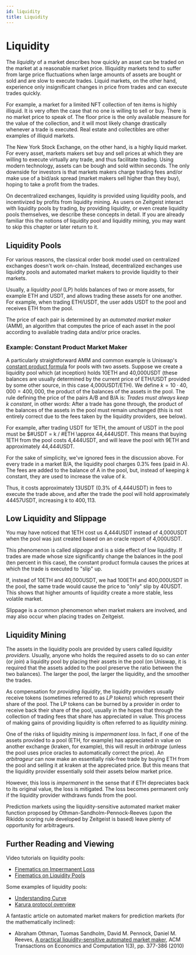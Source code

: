 ```yaml
---
id: liquidity
title: Liquidity
---
```


# Liquidity

The _liquidity_ of a market describes how quickly an asset can be traded on the
market at a reasonable market price. Illiquidity markets tend to suffer from
large price fluctuations when large amounts of assets are bought or sold and are
slow to execute trades. Liquid markets, on the other hand, experience only
insignificant changes in price from trades and can execute trades quickly.

For example, a market for a limited NFT collection of ten items is highly
illiquid. It is very often the case that no one is willing to sell or buy. There
is no market price to speak of. The floor price is the only available measure
for the value of the collection, and it will most likely change drastically
whenever a trade is executed. Real estate and collectibles are other examples of
illiquid markets.

The New York Stock Exchange, on the other hand, is a highly liquid market. For
every asset, markets makers set buy and sell prices at which they are willing to
execute virtually any trade, and thus facilitate trading. Using modern
technology, assets can be bough and sold within seconds. The only downside for
investors is that markets makers charge trading fees and/or make use of a
bid/ask spread (market makers sell higher than they buy), hoping to take a
profit from the trades.

On decentralized exchanges, liquidity is provided using liquidity pools, and
incentivized by profits from liquidity mining. As users on Zeitgeist interact
with liquidity pools by trading, by providing liquidity, or even create
liquidity pools themselves, we describe these concepts in detail. If you are
already familiar this the notions of liquidity pool and liquidity mining, you
may want to skip this chapter or later return to it.

## Liquidity Pools

For various reasons, the classical order book model used on centralized
exchanges doesn't work on-chain. Instead, decentralized exchanges use liquidity
pools and automated market makers to provide liquidity to their markets.

Usually, a _liquidity pool_ (LP) holds balances of two or more assets, for
example ETH and USDT, and allows trading these assets for one another. For
example, when trading ETH/USDT, the user adds USDT to the pool and receives ETH
from the pool.

The price of each pair is determined by an _automated market maker_ (AMM), an
algorithm that computes the price of each asset in the pool according to
available trading data and/or price oracles.

### Example: Constant Product Market Maker

A particularly straightforward AMM and common example is Uniswap's
[constant product formula](https://docs.uniswap.org/protocol/V2/concepts/protocol-overview/how-uniswap-works)
for pools with two assets. Suppose we create a liquidity pool which (at
inception) holds 10ETH and 40,000USDT (these balances are usually determined by
the current price of ETH/USDT provided by some other source, in this case
4,000USDT/ETH). We define $k = 10 \cdot 40,000 = 400,000$, the product of the
balances of the assets in the pool. The rule defining the price of the pairs A/B
and B/A is: _Trades must always keep $k$ constant_, in other words: After a
trade has gone through, the product of the balances of the assets in the pool
must remain unchanged (this is not entirely correct due to the fees taken by the
liquidity providers, see below).

For example, after trading USDT for 1ETH, the amount of USDT in the pool must be
$#USDT = k / #ETH \approx 44,444USDT. This means that buying 1ETH from the pool
costs 4,444USDT, and will leave the pool with 9ETH and approximately 44,444USDT.

For the sake of simplicity, we've ignored fees in the discussion above. For
every trade in a market B/A, the liquidity pool charges 0.3% fees (paid in A).
The fees are added to the balance of A in the pool, but, instead of keeping $k$
constant, they are used to increase the value of $k$.

Thus, it costs approximately 13USDT (0.3% of 4,444USDT) in fees to execute the
trade above, and after the trade the pool will hold approximately 44457USDT,
increasing $k$ to $400,113$.

## Low Liquidity and Slippage

You may have noticed that 1ETH cost us 4,444USDT instead of 4,000USDT when the
pool was just created based on an oracle report of 4,000USDT.

This phenomenon is called _slippage_ and is a side effect of low liquidity. If
trades are made whose size significantly change the balances in the pool (ten
percent in this case), the constant product formula causes the prices at which
the trade is executed to "slip" up.

If, instead of 10ETH and 40,000USDT, we had 100ETH and 400,000USDT in the pool,
the same trade would cause the price to "only" slip by 40USDT. This shows that
higher amounts of liquidity create a more stable, less volatile market.

Slippage is a common phenomenon when market makers are involved, and may also
occur when placing trades on Zeitgeist.

## Liquidity Mining

The assets in the liquidity pools are provided by users called _liquidity
providers_. Usually, anyone who holds the required assets to do so can _enter_
(or _join_) a liquidity pool by placing their assets in the pool (on Uniswap, it
is required that the assets added to the pool preserve the ratio between the two
balances). The larger the pool, the larger the liquidity, and the smoother the
trades.

As compensation for _providing liquidity_, the liquidity providers usually
receive tokens (sometimes referred to as _LP tokens_) which represent their
share of the pool. The LP tokens can be burned by a provider in order to receive
back their share of the pool, usually in the hopes that through the collection
of trading fees that share has appreciated in value. This process of making
gains of providing liquidity is often referred to as _liquidity mining_.

One of the risks of liquidity mining is _impermanent loss_. In fact, if one of
the assets provided to a pool (ETH, for example) has appreciated in value on
another exchange (kraken, for example), this will result in _arbitrage_ (unless
the pool uses price oracles to automatically correct the price). An
_arbitrageur_ can now make an essentially risk-free trade by buying ETH from the
pool and selling it at kraken at the appreciated price. But this means that the
liquidity provider essentially sold their assets below market price.

However, this loss is _impermanent_ in the sense that if ETH depreciates back to
its original value, the loss is mitigated. The loss becomes permanent only if
the liquidity provider withdraws funds from the pool.

Prediction markets using the liquidity-sensitive automated market maker function
proposed by Othman-Sandholm-Pennock-Reeves (upon the Rikiddo scoring rule
developed by Zeitgeist is based) leave plenty of opportunity for arbitrageurs.

## Further Reading and Viewing

Video tutorials on liquidity pools:

-   [Finematics on Impermanent Loss](https://www.youtube.com/watch?v=8XJ1MSTEuU0&t=336s)
-   [Finematics on Liquidity Pools](https://www.youtube.com/watch?v=cizLhxSKrAc&t=532s)

Some examples of liquidity pools:

-   [Understanding Curve](https://resources.curve.fi/base-features/understanding-curve)
-   [Karura protocol overview](https://wiki.acala.network/karura/defi-hub/swap/protocol-overview)

A fantastic article on automated market makers for prediction markets (for the mathematically inclined):

-   Abraham Othman, Tuomas Sandholm, David M. Pennock, Daniel M. Reeves,
    [A practical liquidity-sensitive automated market maker](https://www.researchgate.net/publication/221445031_A_practical_liquidity-sensitive_automated_market_maker),
    ACM Transactions on Economics and Computation 1(3), pp. 377-386 (2010)
